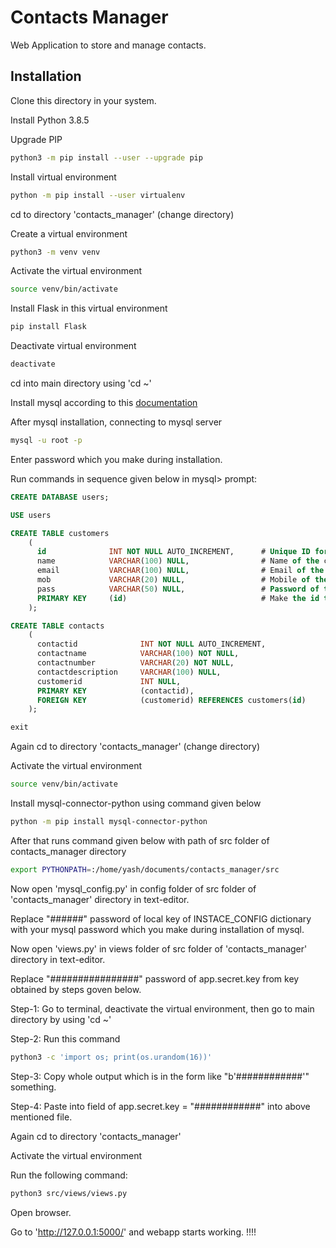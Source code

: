 # Contacts Manager

Web Application to store and manage contacts.

## Installation

Clone this directory in your system.

Install Python 3.8.5

Upgrade PIP

```bash
python3 -m pip install --user --upgrade pip
```
Install virtual environment

```bash
python -m pip install --user virtualenv
```
cd to directory 'contacts_manager' (change directory)

Create a virtual environment

```bash
python3 -m venv venv
```
Activate the virtual environment

```bash
source venv/bin/activate
```
Install Flask in this virtual environment

```bash
pip install Flask
```
Deactivate virtual environment

```bash
deactivate
```
cd into main directory using 'cd ~'

Install mysql according to this [documentation](https://dev.mysql.com/doc/mysql-getting-started/en/#mysql-getting-started-installing)

After mysql installation, connecting to mysql server  

```bash
mysql -u root -p
```
Enter password which you make during installation.

Run commands in sequence given below in mysql> prompt:

```SQL
CREATE DATABASE users;
````

```SQL
USE users
```

```SQL
CREATE TABLE customers
	(
	  id              INT NOT NULL AUTO_INCREMENT, 		# Unique ID for the customer
	  name            VARCHAR(100) NULL,                # Name of the customer
	  email           VARCHAR(100) NULL,                # Email of the customer
	  mob             VARCHAR(20) NULL,                 # Mobile of the customer
	  pass            VARCHAR(50) NULL,					# Password of the customer
	  PRIMARY KEY     (id)                              # Make the id the primary key
	);
```

```SQL
CREATE TABLE contacts
	(
	  contactid              INT NOT NULL AUTO_INCREMENT, 		        # Unique ID for the contact
	  contactname            VARCHAR(100) NOT NULL,                     # Name of the contact
	  contactnumber          VARCHAR(20) NOT NULL,                      # Contact Number of the contact
	  contactdescription     VARCHAR(100) NULL,                         # Description of the contact
	  customerid			 INT NULL,									# Customer id 
	  PRIMARY KEY     		 (contactid),                               # Make the contactid the primary key
	  FOREIGN KEY 			 (customerid) REFERENCES customers(id)      # Make the customerid the foreign key
	);
```

```SQL
exit
```

Again cd to directory 'contacts_manager' (change directory)

Activate the virtual environment

```bash
source venv/bin/activate
```

Install mysql-connector-python using command given below

```bash
python -m pip install mysql-connector-python
```
After that runs command given below with path of src folder of contacts_manager directory

```bash
export PYTHONPATH=:/home/yash/documents/contacts_manager/src
```

Now open 'mysql_config.py' in config folder of src folder of 'contacts_manager' directory in text-editor.

Replace "######" password of local key of INSTACE_CONFIG dictionary with your mysql password which you make during installation of mysql.

Now open 'views.py' in views folder of src folder of 'contacts_manager' directory in text-editor.

Replace "################" password of app.secret.key from key obtained by steps goven below.

Step-1: Go to terminal, deactivate the virtual environment, then go to main directory by using 'cd ~'

Step-2: Run this command

```bash
python3 -c 'import os; print(os.urandom(16))'
```
Step-3: Copy whole output which is in the form like "b'############'" something.

Step-4: Paste into field of app.secret.key = "############" into above mentioned file.

Again cd to directory 'contacts_manager'

Activate the virtual environment

Run the following command:

```bash
python3 src/views/views.py
```
Open browser.

Go to 'http://127.0.0.1:5000/' and webapp starts working. !!!!